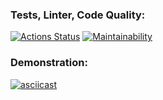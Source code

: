 ### Tests, Linter, Code Quality:
[![Actions Status](https://github.com/zxvfc/frontend-project-44/workflows/hexlet-check/badge.svg)](https://github.com/zxvfc/frontend-project-44/actions)
[![Maintainability](https://api.codeclimate.com/v1/badges/92836e0bb0a6d1a66756/maintainability)](https://codeclimate.com/github/zxvfc/frontend-project-44/maintainability)

### Demonstration:
[![asciicast](https://asciinema.org/a/l40Lrk3midkLmNEOmgZErGnY7.svg)](https://asciinema.org/a/l40Lrk3midkLmNEOmgZErGnY7)
